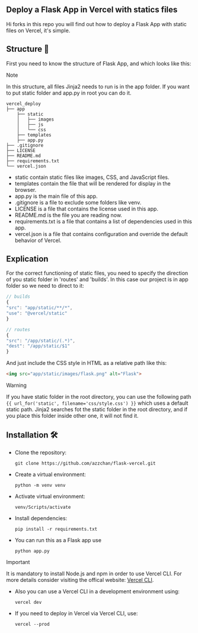 ## Deploy a Flask App in Vercel with statics files

Hi forks in this repo you will find out how to deploy a Flask App with static files on Vercel, it's simple.

## Structure 📂

First you need to know the structure of Flask App, and which looks like this:

> [!NOTE]
> In this structure, all files Jinja2 needs to run is in the app folder. If you want to put static folder and app.py in root you can do it.

```
vercel_deploy
├── app
    ├── static
    │   ├── images
    │   ├── js
    │   └── css
    ├── templates
    ├── app.py
├── .gitignore
├── LICENSE
├── README.md
├── requirements.txt
└── vercel.json
```

* static contain static files like images, CSS, and JavaScript files.
* templates contain the file that will be rendered for display in the browser.
* app.py is the main file of this app.
* .gitignore is a file to exclude some folders like venv.
* LICENSE is a file that contains the license used in this app.
* README.md is the file you are reading now.
* requirements.txt is a file that contains a list of dependencies used in this app.
* vercel.json is a file that contains configuration and override the default behavior of Vercel.

## Explication

For the correct functioning of static files, you need to specify the direction of you static folder in 'routes' and 'builds'. In this case our project is in app folder so we need to direct to it:

```javascript
// builds
{
"src": "app/static/**/*",
"use": "@vercel/static"
}

// routes
{
"src": "/app/static/(.*)",
"dest": "/app/static/$1"
}
```

And just include the CSS style in HTML as a relative path like this:

```html
<img src="app/static/images/flask.png" alt="Flask">
```

> [!WARNING]
> If you have static folder in the root directory, you can use the following path ``{{ url_for('static', filename='css/style.css') }}`` which uses a default static path. Jinja2 searches fot the static folder in the root directory, and if you place this folder inside other one, it will not find it.

## Installation 🛠️

* Clone the repository:

  ```
  git clone https://github.com/azzchan/flask-vercel.git
  ```
* Create a virtual environment:

  ```
  python -m venv venv
  ```
* Activate virtual environment:

  ```
  venv/Scripts/activate
  ```
* Install dependencies:

  ```
  pip install -r requirements.txt
  ```
* You can run this as a Flask app use

  ```
  python app.py
  ```

> [!IMPORTANT]
> It is mandatory to install Node.js and npm in order to use Vercel CLI. For more details consider visiting the offical website: [Vercel CLI](https://vercel.com/docs/cli).

* Also you can use a Vercel CLI in a development environment using:
  ```
  vercel dev
  ```
* If you need to deploy in Vercel via Vercel CLI, use:
  ```
  vercel --prod
  ```
